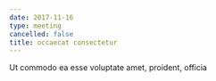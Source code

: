 ```yaml
---
date: 2017-11-16
type: meeting
cancelled: false
title: occaecat consectetur
---
```

Ut commodo ea esse voluptate amet, proident, officia